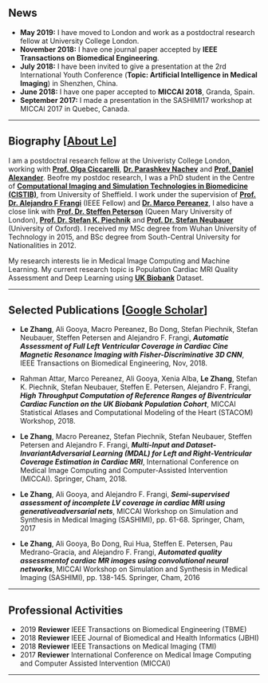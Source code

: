 ## News

*   **May 2019:** I have moved to London and work as a postdoctral research fellow at University College London.
*   **November 2018:** I have one journal paper accepted by **IEEE Transactions on Biomedical Engineering**.
*   **July 2018:** I have been invited to give a presentation at the 2rd International Youth Conference (**Topic: Artificial Intelligence in Medical Imaging**) in Shenzhen, China.
*   **June 2018:** I have one paper accepted to **MICCAI 2018**, Granda, Spain.
*   **September 2017:** I made a presentation in the SASHIMI17 workshop at MICCAI 2017 in Quebec, Canada.

-----------------------------------------------------------------------------------

## Biography [[About Le](https://about.me/l.zhang)]

I am a postdoctral research fellow at the Univeristy College London, working with **[Prof. Olga Ciccarelli](https://iris.ucl.ac.uk/iris/browse/profile?upi=OCICC52)**, **[Dr. Parashkev Nachev](https://iris.ucl.ac.uk/iris/browse/profile?upi=PNACH75)** and **[Prof. Daniel Alexander](http://www0.cs.ucl.ac.uk/staff/d.alexander/)**. Beofre my postdoc research, I was a PhD student in the Centre of **[Computational Imaging and Simulation Technologies in Biomedicine (CISTIB)](http://www.cistib.org/)**, from University of Sheffield. I work under the supervision of **[Prof. Dr. Alejandro F Frangi](http://www.cistib.org/afrangi/)** (IEEE Fellow) and **[Dr. Marco Pereanez](https://scholar.google.com.hk/citations?hl=en&user=LsKzGqkAAAAJ&view_op=list_works&sortby=pubdate)**, I also have a close link with **[Prof. Dr. Steffen Peterson](https://www.qmul.ac.uk/whri/people/academic-staff/items/petersensteffen.html)** (Queen Mary University of London), **[Prof. Dr. Stefan K. Piechnik](https://www.rdm.ox.ac.uk/people/stefan-piechnik)** and **[Prof. Dr. Stefan Neubauer](https://www.rdm.ox.ac.uk/people/stefan-neubauer)** (University of Oxford). I received my MSc degree from Wuhan University of Technology in 2015, and BSc degree from South-Central University for Nationalities in 2012.  

My research interests lie in Medical Image Computing and Machine Learning. My current research topic is Population Cardiac MRI Quality Assessment and Deep Learning using **[UK Biobank](http://www.ukbiobank.ac.uk/)** Dataset.  

-----------------------------------------------------------------------------------

## Selected Publications [[Google Scholar](https://scholar.google.com.hk/citations?user=eFrU7bMAAAAJ&hl=en)]

*   **Le Zhang**, Ali Gooya, Macro Pereanez, Bo Dong, Stefan Piechnik, Stefan Neubauer, Steffen Petersen and Alejandro F. Frangi, **_Automatic Assessment of Full Left Ventricular Coverage in Cardiac Cine Magnetic Resonance Imaging with Fisher-Discriminative 3D CNN_**, IEEE Transactions on Biomedical Engineering, Nov, 2018.

*   Rahman Attar, Marco Pereanez, Ali Gooya, Xenia Alba, **Le Zhang**, Stefan K. Piechnik, Stefan Neubauer, Steffen E. Petersen, Alejandro F. Frangi, **_High Throughput Computation of Reference Ranges of Biventricular Cardiac Function on the UK Biobank Population Cohort_**, MICCAI Statistical Atlases and Computational Modeling of the Heart (STACOM) Workshop, 2018.

*   **Le Zhang**, Macro Pereanez, Stefan Piechnik, Stefan Neubauer, Steffen Petersen and Alejandro F. Frangi, **_Multi-Input and Dataset-InvariantAdversarial Learning (MDAL) for Left and Right-Ventricular Coverage Estimation in Cardiac MRI_**, International Conference on Medical Image Computing and Computer-Assisted Intervention (MICCAI). Springer, Cham, 2018.

*   **Le Zhang**, Ali Gooya, and Alejandro F. Frangi, **_Semi-supervised assessment of incomplete LV coverage in cardiac MRI using generativeadversarial nets_**, MICCAI Workshop on Simulation and Synthesis in Medical Imaging (SASHIMI), pp. 61-68. Springer, Cham, 2017

*   **Le Zhang**, Ali Gooya, Bo Dong, Rui Hua, Steffen E. Petersen, Pau Medrano-Gracia, and Alejandro F. Frangi, **_Automated quality assessmentof cardiac MR images using convolutional neural networks_**, MICCAI Workshop on Simulation and Synthesis in Medical Imaging (SASHIMI), pp. 138-145. Springer, Cham, 2016

-----------------------------------------------------------------------------------

## Professional Activities

*   2019 **Reviewer** IEEE Transactions on Biomedical Engineering (TBME)
*   2018 **Reviewer** IEEE Journal of Biomedical and Health Informatics (JBHI)
*   2018 **Reviewer** IEEE Transactions on Medical Imaging (TMI)
*   2017 **Reviewer** International Conference on Medical Image Computing and Computer Assisted Intervention (MICCAI)

-----------------------------------------------------------------------------------
